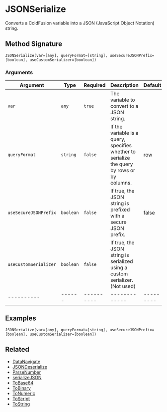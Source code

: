 # JSONSerialize

Converts a ColdFusion variable into a JSON (JavaScript Object Notation) string.

## Method Signature

```
JSONSerialize(var=[any], queryFormat=[string], useSecureJSONPrefix=[boolean], useCustomSerializer=[boolean])
```

### Arguments

| Argument              | Type      | Required   | Description                                                                                 | Default   |
| --------------------- | --------- | ---------- | ------------------------------------------------------------------------------------------- | --------- |
| `var`                 | `any`     | `true`     | The variable to convert to a JSON string.                                                   |           |
| `queryFormat`         | `string`  | `false`    | If the variable is a query, specifies whether to serialize the query by rows or by columns. | row       |
| `useSecureJSONPrefix` | `boolean` | `false`    | If true, the JSON string is prefixed with a secure JSON prefix.                             | false     |
| `useCustomSerializer` | `boolean` | `false`    | If true, the JSON string is serialized using a custom serializer. (Not used)                |           |
| ----------            | ------    | ---------- | -------------                                                                               | --------- |

## Examples

```
JSONSerialize(var=[any], queryFormat=[string], useSecureJSONPrefix=[boolean], useCustomSerializer=[boolean])
```

## Related

* [DataNavigate](datanavigate.md)
* [JSONDeserialize](jsondeserialize.md)
* [ParseNumber](parsenumber.md)
* [serializeJSON](serializejson.md)
* [ToBase64](tobase64.md)
* [ToBinary](tobinary.md)
* [ToNumeric](tonumeric.md)
* [ToScript](toscript.md)
* [ToString](tostring.md)
